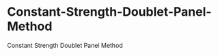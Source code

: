 Constant-Strength-Doublet-Panel-Method
======================================

Constant Strength Doublet Panel Method
